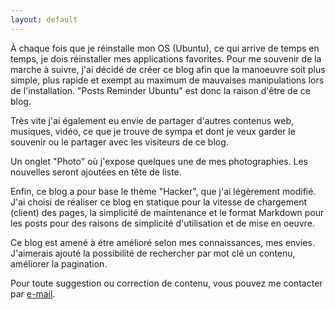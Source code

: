 ```yaml
---
layout: default
---
```

À chaque fois que je réinstalle mon OS (Ubuntu), ce qui arrive de temps en temps, je dois réinstaller mes applications favorites. Pour me souvenir de la marche à suivre, j'ai décidé de créer ce blog afin que la manoeuvre soit plus simple, plus rapide et exempt au maximum de mauvaises manipulations lors de l'installation.
"Posts Reminder Ubuntu" est donc la raison d'être de ce blog.

Très vite j'ai également eu envie de partager d'autres contenus web, musiques, vidéo, ce que je trouve de sympa et dont je veux garder le souvenir ou le partager avec les visiteurs de ce blog.

Un onglet "Photo" où j'expose quelques une de mes photographies. Les nouvelles seront ajoutées en tête de liste.

Enfin, ce blog a pour base le thème "Hacker", que j'ai légèrement modifié.
J'ai choisi de réaliser ce blog en statique pour la vitesse de chargement (client) des pages, la simplicité de maintenance et le format Markdown pour les posts pour des raisons de simplicité d'utilisation et de mise en oeuvre.

Ce blog est amené à étre amélioré selon mes connaissances, mes envies. J'aimerais ajouté la possibilité de rechercher par mot clé un contenu, améliorer la pagination.

Pour toute suggestion ou correction de contenu, vous pouvez me contacter par [e-mail](mailto:staytuned4@tutanota.de).
